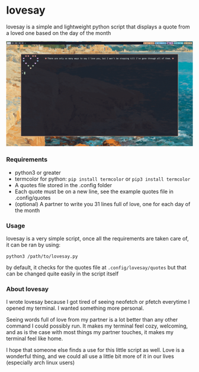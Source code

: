 # lovesay

lovesay is a simple and lightweight python script that displays a quote from a loved one based on the day of the month 

![A gif of lovesay displaying a quote with one line, and another quote with two lines](images/lovesay.gif)

### Requirements

- python3 or greater
- termcolor for python:
```pip install termcolor```
or
```pip3 install termcolor```
- A quotes file stored in the .config folder
- Each quote must be on a new line, see the example quotes file in .config/quotes
- (optional) A partner to write you 31 lines full of love, one for each day of the month

### Usage 

lovesay is a very simple script, once all the requirements are taken care of, it can be ran by using:   
```
python3 /path/to/lovesay.py
```
by default, it checks for the quotes file at ```.config/lovesay/quotes``` but that can be changed quite easily in the script itself

### About lovesay

I wrote lovesay because I got tired of seeing neofetch or pfetch everytime I opened my terminal. I wanted something more personal. 

Seeing words full of love from my partner is a lot better than any other command I could possibly run. It makes my terminal feel cozy, welcoming, and as is the case with most things my partner touches, it makes my terminal feel like home. 

I hope that someone else finds a use for this little script as well. Love is a wonderful thing, and we could all use a little bit more of it in our lives (especially arch linux users)

